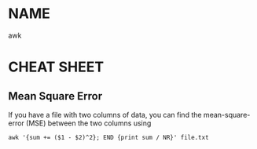 # NAME

awk

# CHEAT SHEET

## Mean Square Error

If you have a file with two columns of data, you can find the mean-square-error
(MSE) between the two columns using

    awk '{sum += ($1 - $2)^2}; END {print sum / NR}' file.txt
